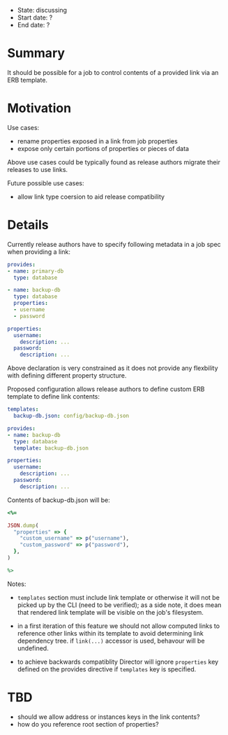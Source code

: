 - State: discussing
- Start date: ?
- End date: ?

# Summary

It should be possible for a job to control contents of a provided link via an ERB template.

# Motivation

Use cases:

- rename properties exposed in a link from job properties
- expose only certain portions of properties or pieces of data

Above use cases could be typically found as release authors migrate their releases to use links.

Future possible use cases:

- allow link type coersion to aid release compatibility

# Details

Currently release authors have to specify following metadata in a job spec when providing a link:

```yaml
provides:
- name: primary-db
  type: database

- name: backup-db
  type: database
  properties:
  - username
  - password

properties:
  username:
    description: ...
  password:
    description: ...
```

Above declaration is very constrained as it does not provide any flexbility with defining different property structure.

Proposed configuration allows release authors to define custom ERB template to define link contents:

```yaml
templates:
  backup-db.json: config/backup-db.json

provides:
- name: backup-db
  type: database
  template: backup-db.json

properties:
  username:
    description: ...
  password:
    description: ...
```

Contents of backup-db.json will be:

```ruby
<%=

JSON.dump(
  "properties" => {
    "custom_username" => p("username"),
    "custom_password" => p("password"),
  },
)

%>
```

Notes:

- `templates` section must include link template or otherwise it will not be picked up by the CLI (need to be verified); as a side note, it does mean that rendered link template will be visible on the job's filesystem.

- in a first iteration of this feature we should not allow computed links to reference other links within its template to avoid determining link dependency tree. if `link(...)` accessor is used, behavour will be undefined.

- to achieve backwards compatiblity Director will ignore `properties` key defined on the provides directive if `templates` key is specified.

# TBD

- should we allow address or instances keys in the link contents?
- how do you reference root section of properties?
